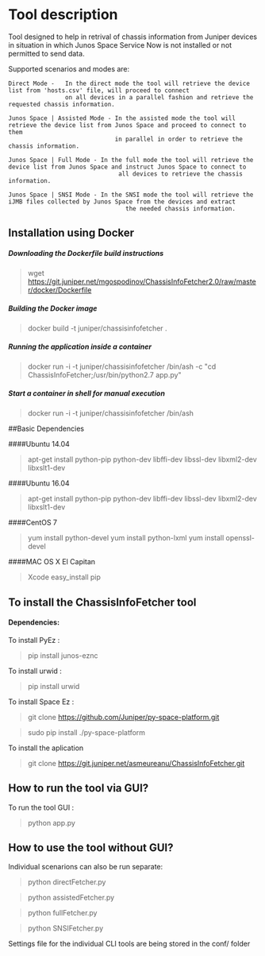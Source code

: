 # Tool description

Tool designed to help in retrival of chassis information from Juniper devices in situation in which Junos Space Service Now is not installed or not permitted to send data.


Supported scenarios and modes are:
    
    Direct Mode -   In the direct mode the tool will retrieve the device list from 'hosts.csv' file, will proceed to connect 
                    on all devices in a parallel fashion and retrieve the requested chassis information.
    
    Junos Space | Assisted Mode - In the assisted mode the tool will retrieve the device list from Junos Space and proceed to connect to them 
                                  in parallel in order to retrieve the chassis information.
    
    Junos Space | Full Mode - In the full mode the tool will retrieve the device list from Junos Space and instruct Junos Space to connect to 
                                   all devices to retrieve the chassis information.

    Junos Space | SNSI Mode - In the SNSI mode the tool will retrieve the iJMB files collected by Junos Space from the devices and extract 
                                     the needed chassis information.

## Installation using Docker

##### Downloading the Dockerfile build instructions
>wget https://git.juniper.net/mgospodinov/ChassisInfoFetcher2.0/raw/master/docker/Dockerfile

##### Building the Docker image
>docker build -t juniper/chassisinfofetcher .

##### Running the application inside a container
>docker run -i -t juniper/chassisinfofetcher  /bin/ash -c "cd ChassisInfoFetcher;/usr/bin/python2.7 app.py"

##### Start a container in shell for manual execution
>docker run -i -t juniper/chassisinfofetcher  /bin/ash 

##Basic Dependencies

####Ubuntu 14.04

>apt-get install python-pip python-dev libffi-dev libssl-dev libxml2-dev libxslt1-dev

####Ubuntu 16.04
 
>apt-get install python-pip python-dev libffi-dev libssl-dev libxml2-dev libxslt1-dev

####CentOS 7

>yum install python-devel
>yum install python-lxml
>yum install openssl-devel

####MAC OS X El Capitan

>Xcode
>easy_install pip

## To install the ChassisInfoFetcher tool
 
#### Dependencies:
  
  To install PyEz : 
> pip install junos-eznc
  
  To install urwid :
> pip install urwid
  
  To install Space Ez :    
> git clone https://github.com/Juniper/py-space-platform.git

> sudo pip install ./py-space-platform

  To install the aplication
 > git clone https://git.juniper.net/asmeureanu/ChassisInfoFetcher.git 
    

## How to run the tool via GUI?

To run the tool GUI :
   > python app.py
   
## How to use the tool without GUI?

Individual scenarions can also be run separate:
   
   > python directFetcher.py
   
   > python assistedFetcher.py
   
   > python fullFetcher.py
   
   > python SNSIFetcher.py
   
Settings file for the individual CLI tools are being stored in the conf/ folder

    
    
    
